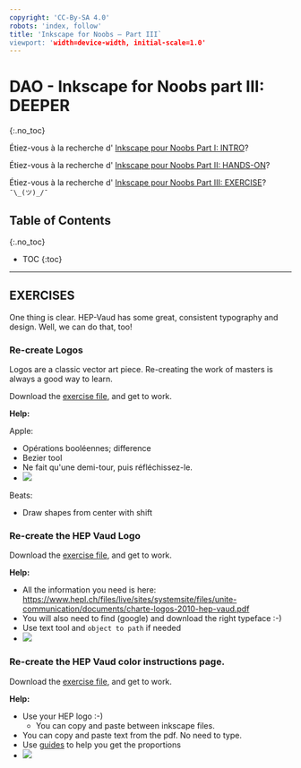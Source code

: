 ```yaml
---
copyright: 'CC-By-SA 4.0'
robots: 'index, follow'
title: 'Inkscape for Noobs – Part III`
viewport: 'width=device-width, initial-scale=1.0'
---
```


# DAO - Inkscape for Noobs part III: DEEPER
  {:.no_toc}
  
Étiez-vous à la recherche d' [Inkscape pour Noobs Part I: INTRO](noobs1_fr.md)?

Étiez-vous à la recherche d' [Inkscape pour Noobs Part II: HANDS-ON](noobs2_fr.md)?

Étiez-vous à la recherche d' [Inkscape pour Noobs Part III: EXERCISE](noobs3_fr.md)?  `¯\_(ツ)_/¯`
  
## Table of Contents
  {:.no_toc}

  * TOC
  {:toc}

  ---

## EXERCISES

One thing is clear. HEP-Vaud has some great, consistent typography and design. Well, we can do that, too!

### Re-create Logos

Logos are a classic vector art piece. Re-creating the work of masters is always a good way to learn.

Download the [exercise file](/assets/noob-svg/part_III_logo.svg), and get to work.

**Help:**

Apple:

- Opérations booléennes; difference
- Bezier tool
- Ne fait qu'une demi-tour, puis réfléchissez-le.
- ![](https://i.imgur.com/w5dHChS.png)

Beats: 

- Draw shapes from center with shift

### Re-create the HEP Vaud Logo

Download the [exercise file](/assets/noob-svg/part_III_hep_logo.svg), and get to work.

**Help:**

- All the information you need is here: 
https://www.hepl.ch/files/live/sites/systemsite/files/unite-communication/documents/charte-logos-2010-hep-vaud.pdf
- You will also need to find (google) and download the right typeface :-)
- Use text tool and `object to path` if needed
- ![](https://i.imgur.com/dV0rNBK.png)

### Re-create the HEP Vaud color instructions page. 

Download the [exercise file](/assets/noob-svg/part_III_hep_logo_page.svg), and get to work.

**Help:**

- Use your HEP logo :-)
  - You can copy and paste between inkscape files. 
- You can copy and paste text from the pdf. No need to type. 
- Use [guides](https://inkscape.org/en/doc/keys048.fr.html#d0e959) to help you get the proportions
- ![](https://i.imgur.com/tImHFs7.png)

